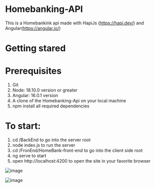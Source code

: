 # Homebanking-API

This is a Homebankink api made with HapiJs (https://hapi.dev/) and Angular(https://angular.io/)

# Getting stared

# Prerequisites 

1. Git 
2. Node: 18.10.0 version or greater
3. Angular: 16.0.1 version 
4. A clone of the Homebanking-Api on your local machine 
5. npm install all required dependencies

# To start: 

1. cd /BackEnd to go into the server root
3. node index.js to run the server 
4. cd /FronEnd/HomeBank-front-end to go into the client side root 
6. ng serve to start
7. open http://localhost:4200 to open the site in your favorite browser 














![image](https://github.com/JoseFerreira1995/Homebanking-API/assets/108727573/e19230bf-5b7f-414c-81dd-38179ad9a2a5)



![image](https://github.com/JoseFerreira1995/Homebanking-API/assets/108727573/8956556c-a212-4324-af3c-4b4bfd2bdaeb)



